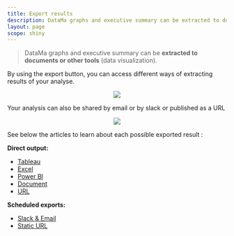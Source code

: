 ```yaml
---
title: Export results
description: DataMa graphs and executive summary can be extracted to documents or other tools (data visualization).
layout: page
scope: shiny
---
```


> DataMa graphs and executive summary can be **extracted to documents or other tools** (data visualization).

By using the export button, you can access different ways of extracting results of your analyse.

<center><img src="{{site.url}}/{{site.baseurl}}/core_app/header/images/ExportResultButton.jpg"/></center>

Your analysis can also be shared by email or by slack or published as a URL

<center><img src="{{site.url}}/{{site.baseurl}}/core_app/header/images/ExportResultPopup.jpg"/></center>


See below the articles to learn about each possible exported result :

**Direct output:**
* [Tableau]({{site.url}}/{{site.baseurl}}/core_app/header/export_results/tableau)
* [Excel]({{site.url}}/{{site.baseurl}}/core_app/header/export_results/excel)
* [Power BI]({{site.url}}/{{site.baseurl}}/core_app/header/export_results/powerBI)
* [Document]({{site.url}}/{{site.baseurl}}/core_app/header/export_results/document)
* [URL]({{site.url}}/{{site.baseurl}}/core_app/header/export_results/url)

**Scheduled exports:**
* [Slack & Email]({{site.url}}/{{site.baseurl}}/core_app/header/export_results/slack_mail)
* [Static URL]({{site.url}}/{{site.baseurl}}/core_app/header/export_results/static_url)
